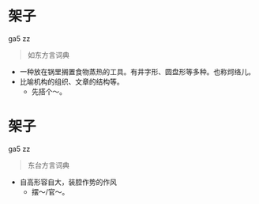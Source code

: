 # 架子
ga5 zz
> 如东方言词典
- 一种放在锅里搁置食物蒸热的工具。有井字形、圆盘形等多种。也称炣络儿。
- 比喻机构的组织、文章的结构等。
  - 先搭个～。

# 架子
ga5 zz
> 东台方言词典
- 自高形容自大，装腔作势的作风
  - 摆～/官～。
